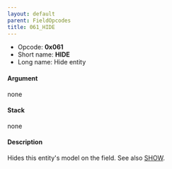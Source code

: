 ```yaml
---
layout: default
parent: FieldOpcodes
title: 061_HIDE
---
```


-   Opcode: **0x061**
-   Short name: **HIDE**
-   Long name: Hide entity

#### Argument

none

#### Stack

none

#### Description

Hides this entity's model on the field. See also [SHOW](060_SHOW.md).

